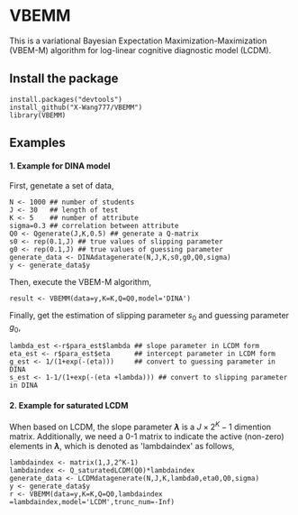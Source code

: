 VBEMM
===============

This is a variational Bayesian Expectation Maximization-Maximization (VBEM-M) algorithm for log-linear cognitive diagnostic model (LCDM).

Install the package
---------------

    install.packages("devtools")
    install_github("X-Wang777/VBEMM")
    library(VBEMM)

Examples
---------------

#### 1. Example for DINA model

First, genetate a set of data,

    N <- 1000 ## number of students
    J <- 30   ## length of test
    K <- 5    ## number of attribute
    sigma=0.3 ## correlation between attribute
    Q0 <- Qgenerate(J,K,0.5) ## generate a Q-matrix
    s0 <- rep(0.1,J) ## true values of slipping parameter
    g0 <- rep(0.1,J) ## true values of guessing parameter
    generate_data <- DINAdatagenerate(N,J,K,s0,g0,Q0,sigma)
    y <- generate_data$y

Then, execute the VBEM-M algorithm,

    result <- VBEMM(data=y,K=K,Q=Q0,model='DINA')

Finally, get the estimation of slipping parameter $s_0$ and guessing parameter $g_0$,

    lambda_est <-r$para_est$lambda ## slope parameter in LCDM form
    eta_est <- r$para_est$eta      ## intercept parameter in LCDM form
    g_est <- 1/(1+exp(-(eta)))     ## convert to guessing parameter in DINA
    s_est <- 1-1/(1+exp(-(eta +lambda))) ## convert to slipping parameter in DINA
        
#### 2. Example for saturated LCDM 

When based on LCDM, the slope parameter **$\lambda$** is a $J \times 2^K-1$ dimention matrix. Additionally, we need a 0-1 matrix to indicate the active (non-zero) elements in 
 **$\lambda$**, which is denoted as 'lambdaindex' as follows,

    lambdaindex <- matrix(1,J,2^K-1) 
    lambdaindex <- Q_saturatedLCDM(Q0)*lambdaindex
    generate_data <- LCDMdatagenerate(N,J,K,lambda0,eta0,Q0,sigma)
    y <- generate_data$y
    r <- VBEMM(data=y,K=K,Q=Q0,lambdaindex =lambdaindex,model='LCDM',trunc_num=-Inf)













